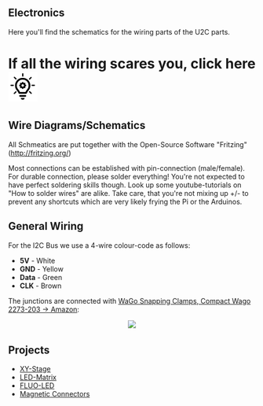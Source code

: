 ## Electronics
Here you'll find the schematics for the wiring parts of the U2C parts.

# If all the wiring scares you, click here [<img src="./IMAGES/lightbulb.svg" width="60">](./ELECTRONICS_FOR_DUMMIES)

## Wire Diagrams/Schematics
All Schmeatics are put together with the Open-Source Software "Fritzing" (http://fritzing.org/)

Most connections can be established with pin-connection (male/female). For durable connection, please solder everything! You're not expected to have perfect soldering skills though. Look up some youtube-tutorials on "How to solder wires" are alike. Take care, that you're not mixing up +/- to prevent any shortcuts which are very likely frying the Pi or the Arduinos.

## General Wiring
For the I2C Bus we use a 4-wire colour-code as follows:

- **5V** - White
- **GND** - Yellow
- **Data** - Green
- **CLK** - Brown

The junctions are connected with [WaGo Snapping Clamps, Compact Wago 2273-203 -> Amazon](https://www.amazon.de/Verbindungsdosenklemme-3-Leiter-Klemme-Compact-2273-203-w%C3%A4hlbar/dp/B07DFPMVCZ/ref=asc_df_B07DFPMVCZ/?tag=googshopde-21&linkCode=df0&hvadid=309953256653&hvpos=1o1&hvnetw=g&hvrand=10317270651101341964&hvpone=&hvptwo=&hvqmt=&hvdev=c&hvdvcmdl=&hvlocint=&hvlocphy=9044156&hvtargid=pla-702327266555&psc=1&th=1&psc=1&tag=&ref=&adgrpid=62379242155&hvpone=&hvptwo=&hvadid=309953256653&hvpos=1o1&hvnetw=g&hvrand=10317270651101341964&hvqmt=&hvdev=c&hvdvcmdl=&hvlocint=&hvlocphy=9044156&hvtargid=pla-702327266555):
<p align="center">
<img src="./IMAGES/UC2_WiringColourCode.JPG" width="500">
</p>


## Projects
- [XY-Stage](./XY-Stage/Readme.md)
- [LED-Matrix](./LED-Matrix/Readme.md)
- [FLUO-LED](./FLUO-LED/Readme.md)
- [Magnetic Connectors](./Magnetic-Connectors/Readme.md)
